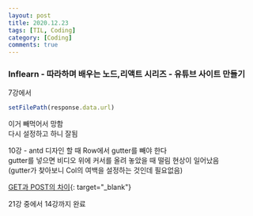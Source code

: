 ```yaml
---
layout: post
title: 2020.12.23
tags: [TIL, Coding]
category: [Coding]
comments: true
---
```


### Inflearn - 따라하며 배우는 노드,리액트 시리즈 - 유튜브 사이트 만들기

7강에서 

```javascript
setFilePath(response.data.url)
```

이거 빼먹어서 망함  
다시 설정하고 하니 잘됨

10강 - antd 디자인 할 때 Row에서 gutter를 빼야 한다  
gutter를 넣으면 비디오 위에 커서를 올려 놓았을 때 떨림 현상이 일어났음  
(gutter가 찾아보니 Col의 여백을 설정하는 것인데 필요없음)

[GET과 POST의 차이](https://blog.outsider.ne.kr/312){: target="_blank"}

21강 중에서 14강까지 완료
